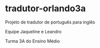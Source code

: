 # tradutor-orlando3a

Projeto de tradutor de português para inglês

Equipe Jaqueline e Leandro 

Turma 3A do Ensino Médio 
